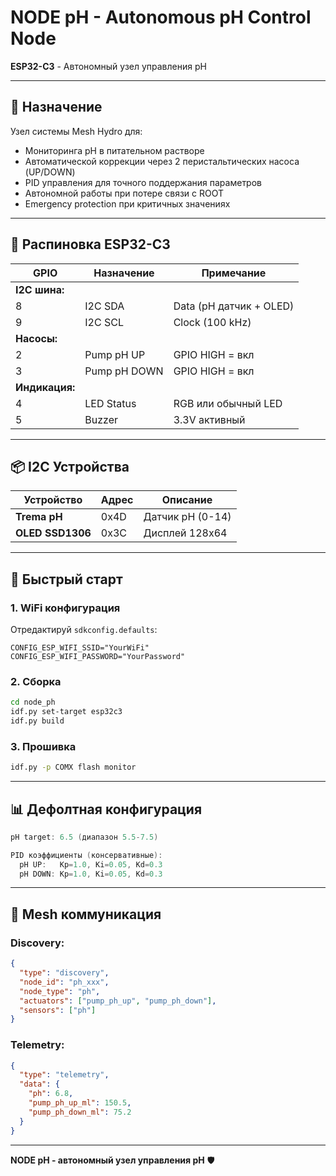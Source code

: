 # NODE pH - Autonomous pH Control Node

**ESP32-C3** - Автономный узел управления pH

---

## 🎯 Назначение

Узел системы Mesh Hydro для:
- Мониторинга pH в питательном растворе
- Автоматической коррекции через 2 перистальтических насоса (UP/DOWN)
- PID управления для точного поддержания параметров
- Автономной работы при потере связи с ROOT
- Emergency protection при критичных значениях

---

## 🔌 Распиновка ESP32-C3

| GPIO | Назначение | Примечание |
|------|------------|------------|
| **I2C шина:** | | |
| 8 | I2C SDA | Data (pH датчик + OLED) |
| 9 | I2C SCL | Clock (100 kHz) |
| **Насосы:** | | |
| 2 | Pump pH UP | GPIO HIGH = вкл |
| 3 | Pump pH DOWN | GPIO HIGH = вкл |
| **Индикация:** | | |
| 4 | LED Status | RGB или обычный LED |
| 5 | Buzzer | 3.3V активный |

---

## 📦 I2C Устройства

| Устройство | Адрес | Описание |
|------------|-------|----------|
| **Trema pH** | 0x4D | Датчик pH (0-14) |
| **OLED SSD1306** | 0x3C | Дисплей 128x64 |

---

## 🚀 Быстрый старт

### 1. WiFi конфигурация

Отредактируй `sdkconfig.defaults`:
```
CONFIG_ESP_WIFI_SSID="YourWiFi"
CONFIG_ESP_WIFI_PASSWORD="YourPassword"
```

### 2. Сборка

```bash
cd node_ph
idf.py set-target esp32c3
idf.py build
```

### 3. Прошивка

```bash
idf.py -p COMX flash monitor
```

---

## 📊 Дефолтная конфигурация

```c
pH target: 6.5 (диапазон 5.5-7.5)

PID коэффициенты (консервативные):
  pH UP:   Kp=1.0, Ki=0.05, Kd=0.3
  pH DOWN: Kp=1.0, Ki=0.05, Kd=0.3
```

---

## 📡 Mesh коммуникация

### Discovery:
```json
{
  "type": "discovery",
  "node_id": "ph_xxx",
  "node_type": "ph",
  "actuators": ["pump_ph_up", "pump_ph_down"],
  "sensors": ["ph"]
}
```

### Telemetry:
```json
{
  "type": "telemetry",
  "data": {
    "ph": 6.8,
    "pump_ph_up_ml": 150.5,
    "pump_ph_down_ml": 75.2
  }
}
```

---

**NODE pH - автономный узел управления pH** 🛡️

